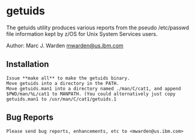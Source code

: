 # getuids 

The getuids utility produces various reports from the pseudo /etc/passwd file information kept by z/OS for Unix System Services users.

Author: Marc J. Warden <mwarden@us.ibm.com>

## Installation
	Issue **make all** to make the getuids binary.
	Move getuids into a directory in the PATH.
	Move getuids.man1 into a directory named ./man/C/cat1, and append $PWD/man/%L/cat1 to MANPATH. (You could alternatively just copy getuids.man1 to /usr/man/C/cat1/getuids.1

## Bug Reports
	Please send bug reports, enhancements, etc to <mwarden@us.ibm.com>


